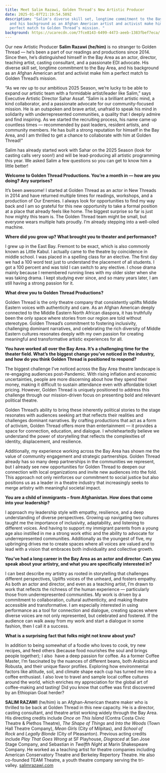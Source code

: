 ```yaml
---
title: Meet Salim Razawi, Golden Thread's New Artistic Producer
date: 2025-01-07T21:19:54.589Z
description: "Salim's diverse skill set, longtime commitment to the Bay Area,
  and his background as an Afghan American artist and activist make him a
  perfect match to Golden Thread’s mission. "
background: https://ucarecdn.com/7fce8143-6499-4473-aeeb-1383fbef7eca/
---
```

Our new Artistic Producer **Salim Razawi (he/him)** is no stranger to Golden Thread — he’s been a part of our readings and productions since 2014. Since then, he’s distinguished himself in the Bay Area as an actor, director, teaching artist, casting consultant, and a passionate EDI advocate. His diverse skill set, longtime commitment to the Bay Area, and his background as an Afghan American artist and activist make him a perfect match to Golden Thread’s mission. 

“As we rev up to our ambitious 2025 Season, we’re lucky to be able to expand our artistic team with a formidable artist/leader like Salim,” says Executive Artistic Director Sahar Assaf. “Salim is a brilliant artistic mind, a kind collaborator, and a passionate advocate for our community-focused mission. He is an outspoken and brave artist, unafraid to speak his mind in solidarity with underrepresented communities, a quality that I deeply admire and find inspiring. As we started the recruiting process, his name came up countless times — recommended by past leaders, resident artists, and community members. He has built a strong reputation for himself in the Bay Area, and I am thrilled to get a chance to collaborate with him at Golden Thread!”

Salim has already started work with Sahar on the 2025 Season (look for casting calls very soon!) and will be lead-producing all artistic programming this year. We asked Salim a few questions so you can get to know him a little better!

**Welcome to Golden Thread Productions. You’re a month in — how are you doing? Any surprises?**

It’s been awesome! I started at Golden Thread as an actor in New Threads in 2014 and have returned multiple times for readings, workshops, and a production of Our Enemies. I always look for opportunities to find my way back and I am so grateful for this new opportunity to take a formal position at a place that already feels like home. The biggest surprise so far is just how mighty this team is. The Golden Thread team might be small, but everyone wears multiple hats proudly. I’m already stepping into a well-oiled machine. 

**Where did you grow up? What brought you to theater and performance?**

I grew up in the East Bay. Fremont to be exact, which is also commonly known as Little Kabul. I actually came to the theatre by coincidence in middle school. I was placed in a spelling class for an elective. The first day we had a 100 word test just to understand the placement of all students. I got a 100 percent and was told I can switch to any elective. I chose drama mainly because I remembered running lines with my older sister when she was taking drama. I kept studying ever since, and so many years later, I am still having a strong passion for it. 

**What drew you to Golden Thread Productions?**

Golden Thread is the only theatre company that consistently uplifts Middle Eastern voices with authenticity and care. As an Afghan American deeply connected to the Middle Eastern North African diaspora, it has truthfully been the only space where stories from our region are told without stereotype. Golden Thread’s commitment to fostering inclusivity, challenging dominant narratives, and celebrating the rich diversity of Middle Eastern cultures resonates deeply with my own passion for creating meaningful and transformative artistic experiences for all. 

**You have worked all over the Bay Area. It’s a challenging time for the theater field. What’s the biggest change you’ve noticed in the industry, and how do you think Golden Thread is positioned to respond?**

The biggest challenge I’ve noticed across the Bay Area theatre landscape is re-engaging audiences post-Pandemic. With rising inflation and economic uncertainties, people are more discerning about how they spend their money, making it difficult to sustain attendance even with affordable ticket pricing. However, Golden Thread is uniquely positioned to address this challenge through our mission-driven focus on presenting bold and relevant political theatre.

Golden Thread’s ability to bring these inherently political stories to the stage resonates with audiences seeking art that reflects their realities and challenges dominant narratives. By crafting productions that act as a form of activism, Golden Thread offers more than entertainment — it provides a space for connection, education, and dialogue. I wholeheartedly believe we understand the power of storytelling that reflects the complexities of identity, displacement, and resilience. 

Additionally, my experience working across the Bay Area has shown me the value of community engagement and strategic partnerships. Golden Thread already has so many deep partnerships in the communities we represent, but I already see new opportunities for Golden Thread to deepen our connection with local organizations and invite new audiences into the fold. This approach not only reinforces our commitment to social justice but also positions us as a leader in a theatre industry that increasingly seeks to merge artistry with meaningful societal impact.

**You are a child of immigrants – from Afghanistan. How does that come into your leadership?**

I approach my leadership style with empathy, resilience, and a deep understanding of diverse perspectives. Growing up navigating two cultures taught me the importance of inclusivity, adaptability, and listening to different voices. And having to support my immigrant parents from a young age also instilled in me a strong work ethic and the ability to advocate for underrepresented communities. Additionally as the youngest of five, my upbringing drives me to create spaces where all voices are valued and to lead with a vision that embraces both individuality and collective growth.

**You’ve had a long career in the Bay Area as an actor and director. Can you speak about your artistry, and what you are specifically interested in?**

I can best describe my artistry as rooted in storytelling that challenges different perspectives, Uplifts voices of the unheard, and fosters empathy. As both an actor and director, and even as a teaching artist, I’m drawn to work that reflects the richness of the human experience — particularly those from underrepresented communities. My work is driven by a commitment to collaboration, cultural authenticity, and making theatre accessible and transformative. I am especially interested in using performance as a tool for connection and dialogue, creating spaces where diverse voices are not only represented, but celebrated and fostered. If the audience can walk away from my work and start a dialogue in some fashion, then I call it a success.    

**What is a surprising fact that folks might not know about you?**

In addition to being somewhat of a foodie who loves to cook, try new recipes, and feed others (because food nourishes the soul and brings people together); I also  have a deep passion for coffee. As a former Coffee Master, I’m fascinated by the nuances of different beans, both Arabica and Robusta, and their unique flavor profiles. Exploring how environmental factors like altitude, soil, and climate shape each cup has turned me into a  coffee enthusiast. I also love to travel and sample local coffee cultures around the world, which enriches my appreciation for the global art of coffee-making and tasting! Did you know that coffee was first discovered by an Ethiopian Goat herder?

**S﻿ALIM RAZAWI** (he/him) is an Afghan-American theatre maker who is thrilled to be back at Golden Thread in this new capacity. He is a director, casting consultant, and theatre artist working widely through the Bay Area. His directing credits include *Once on This Island* (Contra Costa Civic Theatre & Plethos Theatre), *The Shape of Things* and *Into the Woods* (Town Hall Theatre Company), *Mean Girls* (City of Milpitas), and *School of Rock* and *Legally Blonde* (City of Pleasanton). Previous acting credits include *Play That Goes Wrong* at SF Playhouse, *Disgraced* at San Jose Stage Company, and Sebastian in *Twelfth Night* at Marin Shakespeare Company. He worked as a teaching artist for theatre companies including American Conservatory Theatre and Berkeley Repertory Theatre. He also co-founded TEAM Theatre, a youth theatre company serving the tri-valley. [salimrazawi.com](http://salimrazawi.com/)